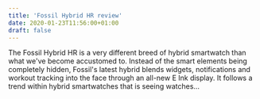 ```yaml
---
title: 'Fossil Hybrid HR review'
date: 2020-01-23T11:56:00+01:00
draft: false
---
```


The Fossil Hybrid HR is a very different breed of hybrid smartwatch than what we've become accustomed to. Instead of the smart elements being completely hidden, Fossil's latest hybrid blends widgets, notifications and workout tracking into the face through an all-new E Ink display. It follows a trend within hybrid smartwatches that is seeing watches…